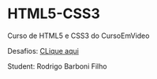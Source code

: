 # HTML5-CSS3
 Curso de HTML5 e CSS3 do CursoEmVideo
 
 Desafios: <a href="rodrigobarbonifilho.github.io/HTML5-CSS3/Desafios">CLique aqui</a>

 Student: Rodrigo Barboni Filho

